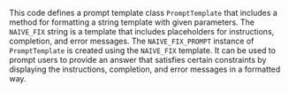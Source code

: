 This code defines a prompt template class `PromptTemplate` that includes a method for formatting a string template with given parameters. The `NAIVE_FIX` string is a template that includes placeholders for instructions, completion, and error messages. The `NAIVE_FIX_PROMPT` instance of `PromptTemplate` is created using the `NAIVE_FIX` template. It can be used to prompt users to provide an answer that satisfies certain constraints by displaying the instructions, completion, and error messages in a formatted way.

